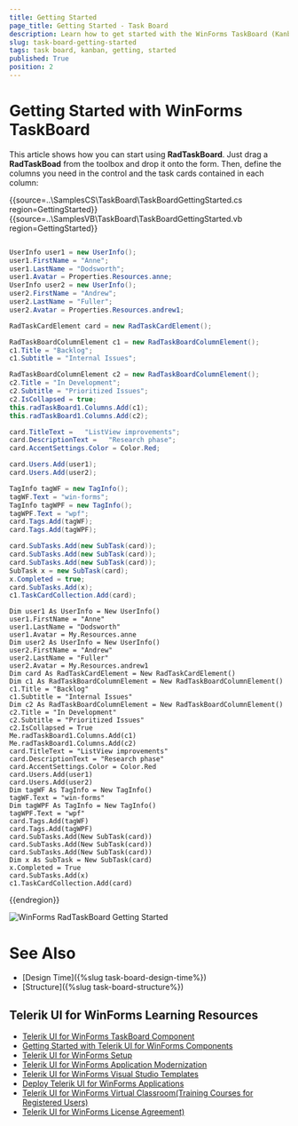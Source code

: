 ```yaml
---
title: Getting Started
page_title: Getting Started - Task Board
description: Learn how to get started with the WinForms TaskBoard (Kanban) control.
slug: task-board-getting-started
tags: task board, kanban, getting, started
published: True
position: 2  
---
```


# Getting Started with WinForms TaskBoard

This article shows how you can start using **RadTaskBoard**. Just drag a **RadTaskBoad** from the toolbox and drop it onto the form. Then, define the columns you need in the control and the task cards contained in each column:

{{source=..\SamplesCS\TaskBoard\TaskBoardGettingStarted.cs region=GettingStarted}} 
{{source=..\SamplesVB\TaskBoard\TaskBoardGettingStarted.vb region=GettingStarted}} 

````C#

UserInfo user1 = new UserInfo();
user1.FirstName = "Anne";
user1.LastName = "Dodsworth";
user1.Avatar = Properties.Resources.anne;
UserInfo user2 = new UserInfo();
user2.FirstName = "Andrew";
user2.LastName = "Fuller";
user2.Avatar = Properties.Resources.andrew1;

RadTaskCardElement card = new RadTaskCardElement();

RadTaskBoardColumnElement c1 = new RadTaskBoardColumnElement();
c1.Title = "Backlog";
c1.Subtitle = "Internal Issues";

RadTaskBoardColumnElement c2 = new RadTaskBoardColumnElement();
c2.Title = "In Development";
c2.Subtitle = "Prioritized Issues";
c2.IsCollapsed = true;
this.radTaskBoard1.Columns.Add(c1);
this.radTaskBoard1.Columns.Add(c2);

card.TitleText =   "ListView improvements"; 
card.DescriptionText =   "Research phase";
card.AccentSettings.Color = Color.Red;

card.Users.Add(user1);
card.Users.Add(user2);

TagInfo tagWF = new TagInfo();
tagWF.Text = "win-forms";
TagInfo tagWPF = new TagInfo();
tagWPF.Text = "wpf";
card.Tags.Add(tagWF);
card.Tags.Add(tagWPF);

card.SubTasks.Add(new SubTask(card));
card.SubTasks.Add(new SubTask(card));
card.SubTasks.Add(new SubTask(card));
SubTask x = new SubTask(card);
x.Completed = true;
card.SubTasks.Add(x);
c1.TaskCardCollection.Add(card);

````
````VB.NET
Dim user1 As UserInfo = New UserInfo()
user1.FirstName = "Anne"
user1.LastName = "Dodsworth"
user1.Avatar = My.Resources.anne
Dim user2 As UserInfo = New UserInfo()
user2.FirstName = "Andrew"
user2.LastName = "Fuller"
user2.Avatar = My.Resources.andrew1
Dim card As RadTaskCardElement = New RadTaskCardElement()
Dim c1 As RadTaskBoardColumnElement = New RadTaskBoardColumnElement()
c1.Title = "Backlog"
c1.Subtitle = "Internal Issues"
Dim c2 As RadTaskBoardColumnElement = New RadTaskBoardColumnElement()
c2.Title = "In Development"
c2.Subtitle = "Prioritized Issues"
c2.IsCollapsed = True
Me.radTaskBoard1.Columns.Add(c1)
Me.radTaskBoard1.Columns.Add(c2)
card.TitleText = "ListView improvements"
card.DescriptionText = "Research phase"
card.AccentSettings.Color = Color.Red
card.Users.Add(user1)
card.Users.Add(user2)
Dim tagWF As TagInfo = New TagInfo()
tagWF.Text = "win-forms"
Dim tagWPF As TagInfo = New TagInfo()
tagWPF.Text = "wpf"
card.Tags.Add(tagWF)
card.Tags.Add(tagWPF)
card.SubTasks.Add(New SubTask(card))
card.SubTasks.Add(New SubTask(card))
card.SubTasks.Add(New SubTask(card))
Dim x As SubTask = New SubTask(card)
x.Completed = True
card.SubTasks.Add(x)
c1.TaskCardCollection.Add(card)

````

{{endregion}} 

![WinForms RadTaskBoard Getting Started](images/task-board-getting-started001.png)
 
 
# See Also

* [Design Time]({%slug task-board-design-time%})
* [Structure]({%slug task-board-structure%})
 
        

## Telerik UI for WinForms Learning Resources
* [Telerik UI for WinForms TaskBoard Component](https://www.telerik.com/products/winforms/task-board.aspx)
* [Getting Started with Telerik UI for WinForms Components](https://docs.telerik.com/devtools/winforms/getting-started/first-steps)
* [Telerik UI for WinForms Setup](https://docs.telerik.com/devtools/winforms/installation-and-upgrades/installing-on-your-computer)
* [Telerik UI for WinForms Application Modernization](https://docs.telerik.com/devtools/winforms/winforms-converter/overview)
* [Telerik UI for WinForms Visual Studio Templates](https://docs.telerik.com/devtools/winforms/visual-studio-integration/visual-studio-templates)
* [Deploy Telerik UI for WinForms Applications](https://docs.telerik.com/devtools/winforms/deployment-and-distribution/application-deployment)
* [Telerik UI for WinForms Virtual Classroom(Training Courses for Registered Users)](https://learn.telerik.com/learn/course/external/view/elearning/17/telerik-ui-for-winforms)
* [Telerik UI for WinForms License Agreement)](https://www.telerik.com/purchase/license-agreement/winforms-dlw-s)

